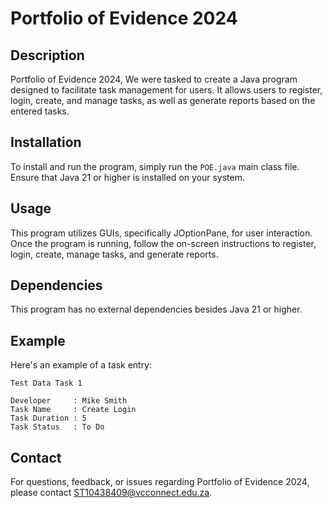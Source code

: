 # Portfolio of Evidence 2024

## Description
Portfolio of Evidence 2024, We were tasked to create a Java program designed to facilitate task management for users. It allows users to register, login, create, and manage tasks, as well as generate reports based on the entered tasks.

## Installation
To install and run the program, simply run the `POE.java` main class file. Ensure that Java 21 or higher is installed on your system.

## Usage
This program utilizes GUIs, specifically JOptionPane, for user interaction. Once the program is running, follow the on-screen instructions to register, login, create, manage tasks, and generate reports.

## Dependencies
This program has no external dependencies besides Java 21 or higher.

## Example
Here's an example of a task entry:
```
Test Data Task 1

Developer     : Mike Smith
Task Name     : Create Login
Task Duration : 5
Task Status   : To Do
```

## Contact
For questions, feedback, or issues regarding Portfolio of Evidence 2024, please contact ST10438409@vcconnect.edu.za.
